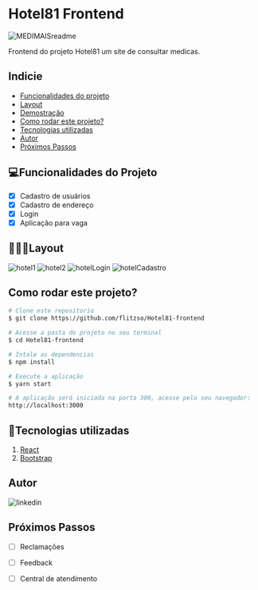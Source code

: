 # Hotel81 Frontend #
![MEDIMAISreadme](https://github.com/flitzso/MediMais-frontend/assets/106411702/57643052-a104-44af-83db-9220bdce72d0)

Frontend do projeto Hotel81 um site de consultar medicas.

## Indicie 
- <a href="#funcionalidades">Funcionalidades do projeto</a>
- <a href="#layout">Layout</a>
- <a href="#demostracao">Demostração</a>
- <a href="#rodar">Como rodar este projeto?</a>
- <a href="#tecnologias-utilizadas">Tecnologias utilizadas</a>
- <a href="#autor">Autor</a>
- <a href="#passos">Próximos Passos</a>

## 💻Funcionalidades do Projeto 

- [x] Cadastro de usuários
- [x] Cadastro de endereço
- [x] Login
- [x] Aplicação para vaga

## 👨🏻‍💻Layout 
![hotel1](https://github.com/flitzso/Hotel81-frontend/assets/106411702/6ed2b75e-7ca6-4def-9567-916eb5f10511)
![hotel2](https://github.com/flitzso/Hotel81-frontend/assets/106411702/31ea3b86-a4f2-40a5-ac1a-069a15471ed8)
![hotelLogin](https://github.com/flitzso/Hotel81-frontend/assets/106411702/7dfa1673-7d2c-4c89-8a25-38a25f7d3d11)
![hotelCadastro](https://github.com/flitzso/Hotel81-frontend/assets/106411702/deb605c7-40a9-4454-b138-7c6ba4bd26f1)

## Como rodar este projeto? 

```bash
# Clone este repositorio
$ git clone https://github.com/flitzso/Hotel81-frontend

# Acesse a pasta do projeto no seu terminal
$ cd Hotel81-frontend

# Intale as dependencias 
$ npm install

# Execute a aplicação
$ yarn start

# A aplicação será iniciada na porta 300, acesse pelo seu navegador:
http://localhost:3000
```
## 🔧Tecnologias utilizadas
1. [React](https://react.dev/)
2. [Bootstrap](https://getbootstrap.com/)
## Autor
![linkedin](https://github.com/flitzso/MediMais-frontend/assets/106411702/8a8c24e2-b8d6-4347-8724-9b7b79d38c91)

## Próximos Passos 

- [ ] Reclamações
- [ ] Feedback 
- [ ] Central de atendimento

